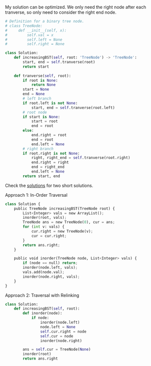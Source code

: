 My solution can be optimized. We only need the right node after each tranverse, so only need to consider the right end node.

```python
# Definition for a binary tree node.
# class TreeNode:
#     def __init__(self, x):
#         self.val = x
#         self.left = None
#         self.right = None

class Solution:
    def increasingBST(self, root: 'TreeNode') -> 'TreeNode':
        start, end = self.tranverse(root)
        return start
    
    def tranverse(self, root):
        if root is None:
            return None
        start = None
        end = None
        # left branch
        if root.left is not None:
            start, end = self.tranverse(root.left)
        # root node
        if start is None:
            start = root
            end = root
        else:
            end.right = root
            end = root
            end.left = None
        # right branch
        if root.right is not None:
            right, right_end = self.tranverse(root.right)
            end.right = right
            end = right_end
            end.left = None
        return start, end
```


Check the [solutions](https://leetcode.com/problems/increasing-order-search-tree/solution/) for two short solutions.

Approach 1: In-Order Traversal


```python
class Solution {    
    public TreeNode increasingBST(TreeNode root) {
        List<Integer> vals = new ArrayList();
        inorder(root, vals);
        TreeNode ans = new TreeNode(0), cur = ans;
        for (int v: vals) {
            cur.right = new TreeNode(v);
            cur = cur.right;
        }
        return ans.right;
    }

    public void inorder(TreeNode node, List<Integer> vals) {
        if (node == null) return;
        inorder(node.left, vals);
        vals.add(node.val);
        inorder(node.right, vals);
    }
}
```


Approach 2: Traversal with Relinking
```python
class Solution:
    def increasingBST(self, root):
        def inorder(node):
            if node:
                inorder(node.left)
                node.left = None
                self.cur.right = node
                self.cur = node
                inorder(node.right)

        ans = self.cur = TreeNode(None)
        inorder(root)
        return ans.right
```

